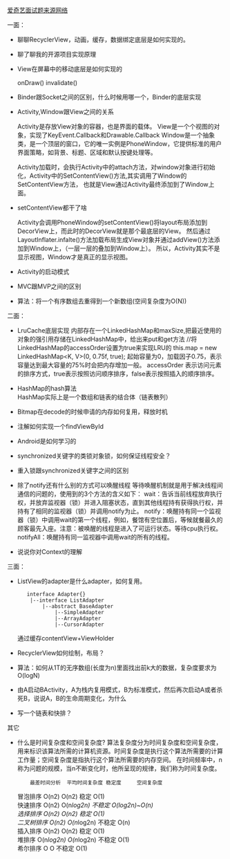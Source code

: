 
[爱奇艺面试题来源网络](https://juejin.im/post/5ab7a9cd6fb9a028c812d24b?utm_source=gold_browser_extension#heading-22)


一面：
* 聊聊RecyclerView，动画，缓存，数据绑定底层是如何实现的。
    
* 聊了聊我的开源项目实现原理
* View在屏幕中的移动底层是如何实现的
    
    onDraw() invalidate() 
    
    
* Binder跟Socket之间的区别，什么时候用哪一个，Binder的底层实现
* Activity,Window跟View之间的关系
   
    Activity是存放View对象的容器，也是界面的载体。
    View是一个个视图的对象，实现了KeyEvent.Callback和Drawable.Callback
    Window是一个抽象类，是一个顶层的窗口，它的唯一实例是PhoneWindow，它提供标准的用户界面策略，如背景、标题、区域和默认按键处理等。
   
    Activity加载时，会执行Activity中的attach方法，对window对象进行初始化，Activity中的SetContentView()方法,其实调用了Window的SetContentView方法，
    也就是View通过Activity最终添加到了Window上面。
    
* setContentView都干了啥
     
    Activity会调用PhoneWindow的setContentView()将layout布局添加到DecorView上，而此时的DecorView就是那个最底层的View。
    然后通过LayoutInflater.infalte()方法加载布局生成View对象并通过addView()方法添加到Window上，（一层一层的叠加到Window上）。
    所以，Activity其实不是显示视图，Window才是真正的显示视图。

* Activity的启动模式
    
* MVC跟MVP之间的区别
* 算法：将一个有序数组去重得到一个新数组(空间复杂度为O(N))
    

二面：
* LruCache底层实现
    内部存在一个LinkedHashMap和maxSize,把最近使用的对象的强引用存储在LinkedHashMap中，给出来put和get方法
     //将LinkedHashMap的accessOrder设置为true来实现LRU的
     this.map = new LinkedHashMap<K, V>(0, 0.75f, true);
     起始容量为0，加载因子0.75，表示容量达到最大容量的75%时会把内存增加一般。
     accessOrder 表示访问元素的排序方式，true表示按照访问顺序排序，false表示按照插入的顺序排序。
     
     
    
* HashMap的hash算法  
    HashMap实际上是一个数组和链表的结合体（链表散列）  
    
    
* Bitmap在decode的时候申请的内存如何复用，释放时机
* 注解如何实现一个findViewById
* Android是如何学习的
* synchronized关键字的类锁对象锁，如何保证线程安全？
* 重入锁跟synchronized关键字之间的区别
* 除了notify还有什么别的方式可以唤醒线程
     等待唤醒机制就是用于解决线程间通信的问题的，使用到的3个方法的含义如下：
     wait：告诉当前线程放弃执行权，并放弃监视器（锁）并进入阻塞状态，直到其他线程持有获得执行权，并持有了相同的监视器（锁）并调用notify为止。
     notify：唤醒持有同一个监视器（锁）中调用wait的第一个线程，例如，餐馆有空位置后，等候就餐最久的顾客最先入座。注意：被唤醒的线程是进入了可运行状态。等待cpu执行权。
     notifyAll：唤醒持有同一监视器中调用wait的所有的线程。
     
     
* 说说你对Context的理解

三面：
* ListView的adapter是什么adapter，如何复用。
    
    ``` 
       interface Adapter{}
        |--interface ListAdapter
            |--abstract BaseAdapter
                |--SimpleAdapter
                |--ArrayAdapter
                |--CursorAdapter
    ```
    通过缓存contentView+ViewHolder
    
    
    
    
* RecyclerView如何绘制，布局？
* 算法：如何从1T的无序数组(长度为n)里面找出前k大的数据，复杂度要求为O(logN)
* 由A启动BActivity，A为栈内复用模式，B为标准模式，然后再次启动A或者杀死B，说说A，B的生命周期变化，为什么
* 写一个链表和快排？


其它

* 什么是时间复杂度和空间复杂度?
    算法复杂度分为时间复杂度和空间复杂度，用来标识该算法所需的计算机资源。时间复杂度是执行这个算法所需要的计算工作量；空间复杂度是指执行这个算法所需要的内存空间。
    在时间频率中，n称为问题的规模，当n不断变化时，他所呈现的规律，我们称为时间复杂度。
    
          最差时间分析  平均时间复杂度 稳定度     空间复杂度   
    冒泡排序    O(n2)   O(n2)       稳定        O(1)  
    快速排序    O(n2)   O(n*log2n)  不稳定  O(log2n)~O(n)     
    选择排序    O(n2)   O(n2)       稳定      O(1)    
    二叉树排序  O(n2) O(n*log2n)    不稳定     O(n)     
    插入排序    O(n2)   O(n2)       稳定      O(1)    
    堆排序 O(n*log2n) O(n*log2n)   不稳定     O(1)    
    希尔排序    O        O          不稳定     O(1)